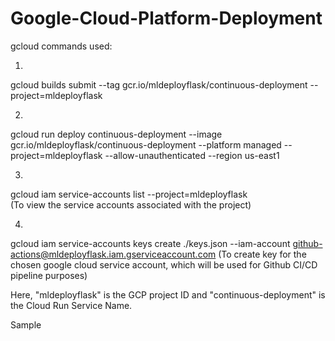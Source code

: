 # Google-Cloud-Platform-Deployment

gcloud commands used:

1) 
gcloud builds submit --tag gcr.io/mldeployflask/continuous-deployment --project=mldeployflask

2) 
gcloud run deploy continuous-deployment --image gcr.io/mldeployflask/continuous-deployment --platform managed --project=mldeployflask --allow-unauthenticated --region us-east1

3) 
gcloud iam service-accounts list --project=mldeployflask  
(To view the service accounts associated with the project)

4) 
gcloud iam service-accounts keys create ./keys.json --iam-account github-actions@mldeployflask.iam.gserviceaccount.com
(To create key for the chosen google cloud service account, which will be used for Github CI/CD pipeline purposes)

Here, "mldeployflask" is the GCP project ID and "continuous-deployment" is the Cloud Run Service Name. 

Sample